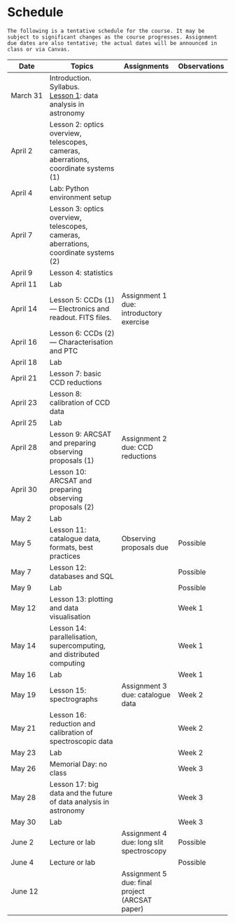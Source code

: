 # Schedule

```{caution}
The following is a tentative schedule for the course. It may be subject to significant changes as the course progresses. Assignment due dates are also tentative; the actual dates will be announced in class or via Canvas.
```

| Date          | Topics                                                                                 | Assignments                                    | Observations |
| ------------- | -------------------------------------------------------------------------------------- | ---------------------------------------------- | ------------ |
| March&nbsp;31 | Introduction. Syllabus. <br>[Lesson 1](lectures/lecture_1): data analysis in astronomy |
| April&nbsp;2  | Lesson 2: optics overview, telescopes, cameras, aberrations, coordinate systems (1)    |                                                |              |
| April&nbsp;4  | Lab: Python environment setup                                                          |                                                |              |
| April&nbsp;7  | Lesson 3: optics overview, telescopes, cameras, aberrations, coordinate systems (2)    |                                                |              |
| April&nbsp;9  | Lesson 4: statistics                                                                   |                                                |              |
| April&nbsp;11 | Lab                                                                                    |                                                |              |
| April&nbsp;14 | Lesson 5: CCDs (1) — Electronics and readout. FITS files.                              | Assignment 1 due: introductory exercise        |              |
| April&nbsp;16 | Lesson 6: CCDs (2) — Characterisation and PTC                                          |                                                |              |
| April&nbsp;18 | Lab                                                                                    |                                                |              |
| April&nbsp;21 | Lesson 7: basic CCD reductions                                                         |                                                |              |
| April&nbsp;23 | Lesson 8: calibration of CCD data                                                      |                                                |              |
| April&nbsp;25 | Lab                                                                                    |                                                |              |
| April&nbsp;28 | Lesson 9: ARCSAT and preparing observing proposals (1)                                 | Assignment 2 due: CCD reductions               |              |
| April&nbsp;30 | Lesson 10: ARCSAT and preparing observing proposals (2)                                |                                                |              |
| May&nbsp;2    | Lab                                                                                    |                                                |              |
| May&nbsp;5    | Lesson 11: catalogue data, formats, best practices                                     | Observing proposals due                        | Possible     |
| May&nbsp;7    | Lesson 12: databases and SQL                                                           |                                                | Possible     |
| May&nbsp;9    | Lab                                                                                    |                                                | Possible     |
| May&nbsp;12   | Lesson 13: plotting and data visualisation                                             |                                                | Week 1       |
| May&nbsp;14   | Lesson 14: parallelisation, supercomputing, and distributed computing                  |                                                | Week 1       |
| May&nbsp;16   | Lab                                                                                    |                                                | Week 1       |
| May&nbsp;19   | Lesson 15: spectrographs                                                               | Assignment 3 due: catalogue data               | Week 2       |
| May&nbsp;21   | Lesson 16: reduction and calibration of spectroscopic data                             |                                                | Week 2       |
| May&nbsp;23   | Lab                                                                                    |                                                | Week 2       |
| May&nbsp;26   | Memorial Day: no class                                                                 |                                                | Week 3       |
| May&nbsp;28   | Lesson 17: big data and the future of data analysis in astronomy                       |                                                | Week 3       |
| May&nbsp;30   | Lab                                                                                    |                                                | Week 3       |
| June&nbsp;2   | Lecture or lab                                                                         | Assignment 4 due: long slit spectroscopy       | Possible     |
| June&nbsp;4   | Lecture or lab                                                                         |                                                | Possible     |
| June&nbsp;12  |                                                                                        | Assignment 5 due: final project (ARCSAT paper) |              |
